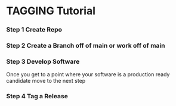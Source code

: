 # TAGGING Tutorial

### Step 1 Create Repo

### Step 2 Create a Branch off of main or work off of main

### Step 3 Develop Software
Once you get to a point where your software is a production ready
candidate move to the next step

### Step 4 Tag a Release
